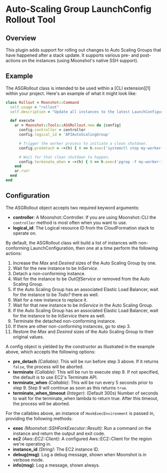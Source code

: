 # Auto-Scaling Group LaunchConfig Rollout Tool

## Overview

This plugin adds support for rolling out changes to Auto Scaling
Groups that have happened after a stack update. It supports various
pre- and post-actions on the instances (using Moonshot's native SSH
support).

## Example

The ASGRollout class is intended to be used within a [CLI extension][1]
within your project. Here's an example of what it might look like:

```ruby
class Rollout < Moonshot::Command
  self.usage = "rollout"
  self.description = "Update all instances to the latest LaunchConfiguration"

  def execute
    ar = Moonshot::Tools::ASGRollout.new do |config|
      config.controller = controller
      config.logical_id = 'APIAutoScalingGroup'

      # Trigger the worker process to initiate a clean shutdown.
      config.predetach = ->(h) { 0 == h.exec('systemctl stop my-worker-1').exitstatus }

      # Wait for that clean shutdown to happen.
      config.terminate_when = ->(h) { 0 == h.exec('pgrep -f my-worker-1').exitstatus }
    end
    ar.run!
  end
end
```

## Configuration

The ASGRollout object accepts two required keyword arguments:
  - **controller**: A Moonshot::Controller. If you are using
    Moonshot::CLI the `controller` method is most often when you want
    to use.
  - **logical_id**: The Logical resource ID from the CloudFormation
    stack to operate on.

By default, the ASGRollout class will build a list of instances with
non-conforming LaunchConfiguration, then one at a time perform the
following actions:
  1. Increase the *Max* and *Desired* sizes of the Auto Scaling Group by one.
  2. Wait for the new instance to be *InService*.
  3. Detach a non-conforming instance.
  4. Wait for the instance to be *OutOfService* or removed from the
     Auto Scaling Group.
  5. If the Auto Scaling Group has an associated Elastic Load
     Balancer, wait for the instance to be *Todo?* there as well.
  6. Wait for a new instance to replace it.
  7. Wait for that new instance to be *InService* in the Auto Scaling Group.
  8. If the Auto Scaling Group has an associated Elastic Load
     Balancer, wait for the instance to be *InService* there as well.
  9. Terminate the detached non-conforming instance.
  10. If there are other non-conforming instances, go to
     step 3.
  11. Restore the *Max* and *Desired* sizes of the Auto Scaling Group
      to their original values.

A config object is yielded by the constructor as illustrated in the
example above, which accepts the following options:
  - **pre_detach** *(Callable)*: This will be run before step 3
    above. If it returns `false`, the process will be aborted.
  - **terminate** *(Callable)*: This will be run to execute step 9. If
    not specified, the default is to use EC2's Terminate API.
  - **terminate_when** *(Callable)*: This will be run every 5 seconds
    prior to step 9. Step 9 will continue as soon as this returns
    `true`.
  - **terminate_when_timeout** *(Integer)*: (Default 300s) Number of seconds to
    wait for the terminate_when lambda to return true. After this
    timeout, the process will be aborted.

For the callables above, an instance of `HookExecEnvironment` is
passed in, providing the following methods:
  - **exec** *(Moonshot::SSHForkExecutor::Result)*: Run a command on
    the instance and return the output and exit code.
  - **ec2** *(Aws::EC2::Client)*: A configured Aws::EC2::Client for the region we're
    operating in.
  - **instance_id** *(String)*: The EC2 instance ID.
  - **debug(msg)**: Log a debug message, shown when Moonshot is in
    verbose mode.
  - **info(msg)**: Log a message, shown always.
